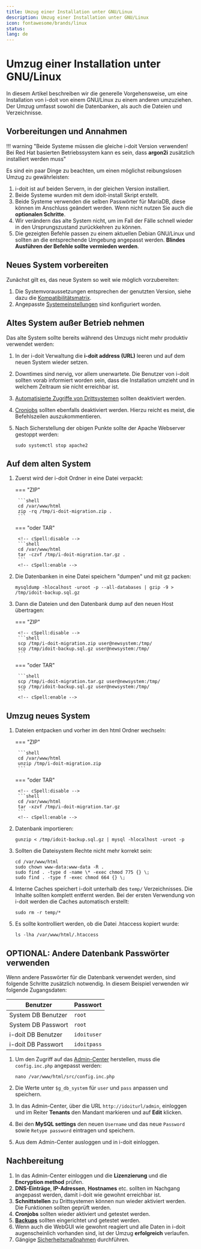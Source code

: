 ```yaml
---
title: Umzug einer Installation unter GNU/Linux
description: Umzug einer Installation unter GNU/Linux
icon: fontawesome/brands/linux
status:
lang: de
---
```


# Umzug einer Installation unter GNU/Linux

In diesem Artikel beschreiben wir die generelle Vorgehensweise, um eine Installation von i-doit von einem GNU/Linux zu einem anderen umzuziehen. Der Umzug umfasst sowohl die Datenbanken, als auch die Dateien und Verzeichnisse.

## Vorbereitungen und Annahmen

!!! warning "Beide Systeme müssen die gleiche i-doit Version verwenden!<br>Bei Red Hat basierten Betriebssystem kann es sein, dass **argon2i** zusätzlich installiert werden muss"

Es sind ein paar Dinge zu beachten, um einen möglichst reibungslosen Umzug zu gewährleisten:

1. i-doit ist auf beiden Servern, in der gleichen Version installiert.
2. Beide Systeme wurden mit dem idoit-install Skript erstellt.
3. Beide Systeme verwenden die selben Passwörter für MariaDB, diese können im Anschluss geändert werden. Wenn nicht nutzen Sie auch die **optionalen Schritte**.
4. Wir verändern das alte System nicht, um im Fall der Fälle schnell wieder in den Ursprungszustand zurückkehren zu können.
5. Die gezeigten Befehle passen zu einem aktuellen Debian GNU/Linux und sollten an die entsprechende Umgebung angepasst werden. **Blindes Ausführen der Befehle sollte vermieden werden**.

## Neues System vorbereiten

Zunächst gilt es, das neue System so weit wie möglich vorzubereiten:

1. Die Systemvoraussetzungen entsprechen der genutzten Version, siehe dazu die [Kompatibilitätsmatrix](../installation/systemvoraussetzungen.md#kompatibilitatsmatrix).
2. Angepasste [Systemeinstellungen](../installation/manuelle-installation/systemeinstellungen.md) sind konfiguriert worden.

## Altes System außer Betrieb nehmen

Das alte System sollte bereits während des Umzugs nicht mehr produktiv verwendet werden:

1. In der i-doit Verwaltung die **i-doit address (URL)** leeren und auf dem neuen System wieder setzen.
2. Downtimes sind nervig, vor allem unerwartete. Die Benutzer von i-doit sollten vorab informiert worden sein, dass die Installation umzieht und in welchem Zeitraum sie nicht erreichbar ist.
3. [Automatisierte Zugriffe von Drittsystemen](../automatisierung-und-integration/index.md) sollten deaktiviert werden.
4. [Cronjobs](../automatisierung-und-integration/cli/index.md) sollten ebenfalls deaktiviert werden. Hierzu reicht es meist, die Befehlszeilen auszukommentieren.
5. Nach Sicherstellung der obigen Punkte sollte der Apache Webserver gestoppt werden:

    ```shell
    sudo systemctl stop apache2
    ```

## Auf dem alten System

<div class="steps" markdown>

1. Zuerst wird der i-doit Ordner in eine Datei verpackt:

    === "ZIP"

        ```shell
        cd /var/www/html
        zip -rq /tmp/i-doit-migration.zip .
        ```

    === "oder TAR"

        <!-- cSpell:disable -->
        ```shell
        cd /var/www/html
        tar -czvf /tmp/i-doit-migration.tar.gz .
        ```
        <!-- cSpell:enable -->

2. Die Datenbanken in eine Datei speichern "dumpen" und mit gz packen:

    <!-- cSpell:disable -->
    ```shell
    mysqldump -hlocalhost -uroot -p --all-databases | gzip -9 > /tmp/idoit-backup.sql.gz
    ```
    <!-- cSpell:enable -->

3. Dann die Dateien und den Datenbank dump auf den neuen Host übertragen:

    === "ZIP"

        <!-- cSpell:disable -->
        ```shell
        scp /tmp/i-doit-migration.zip user@newsystem:/tmp/
        scp /tmp/idoit-backup.sql.gz user@newsystem:/tmp/
        ```

    === "oder TAR"

        ```shell
        scp /tmp/i-doit-migration.tar.gz user@newsystem:/tmp/
        scp /tmp/idoit-backup.sql.gz user@newsystem:/tmp/
        ```
        <!-- cSpell:enable -->

</div>

## Umzug neues System

<div class="steps" markdown>

1. Dateien entpacken und vorher im den html Ordner wechseln:

    === "ZIP"

        ```shell
        cd /var/www/html
        unzip /tmp/i-doit-migration.zip
        ```

    === "oder TAR"

        <!-- cSpell:disable -->
        ```shell
        cd /var/www/html
        tar -xzvf /tmp/i-doit-migration.tar.gz
        ```
        <!-- cSpell:enable -->

2. Datenbank importieren:

    <!-- cSpell:disable -->
    ```shell
    gunzip < /tmp/idoit-backup.sql.gz | mysql -hlocalhost -uroot -p
    ```
    <!-- cSpell:enable -->

3. Sollten die Dateisystem Rechte nicht mehr korrekt sein:

    ```shell
    cd /var/www/html
    sudo chown www-data:www-data -R .
    sudo find . -type d -name \* -exec chmod 775 {} \;
    sudo find . -type f -exec chmod 664 {} \;
    ```

4. Interne Caches speichert i-doit unterhalb des `temp/` Verzeichnisses. Die Inhalte sollten komplett entfernt werden. Bei der ersten Verwendung von i-doit werden die Caches automatisch erstellt:

    ```shell
    sudo rm -r temp/*
    ```

5. Es sollte kontrolliert werden, ob die Datei .htaccess kopiert wurde:

    ```shell
    ls -lha /var/www/html/.htaccess
    ```

</div>

## OPTIONAL: Andere Datenbank Passwörter verwenden

Wenn andere Passwörter für die Datenbank verwendet werden, sind folgende Schritte zusätzlich notwendig. In diesem Beispiel verwenden wir folgende Zugangsdaten:
<!-- cSpell:disable -->
| Benutzer           | Passwort    |
| ------------------ | ----------- |
| System DB Benutzer | `root`      |
| System DB Passwort | `root`      |
| i-doit DB Benutzer | `idoituser` |
| i-doit DB Passwort | `idoitpass` |
<!-- cSpell:enable -->
<div class="steps" markdown>

1. Um den Zugriff auf das [Admin-Center](../administration/admin-center.md) herstellen, muss die `config.inc.php` angepasst werden:

    ```shell
    nano /var/www/html/src/config.inc.php
    ```

2. Die Werte unter `$g_db_system` für `user` und `pass` anpassen und speichern.
3. In das Admin-Center, über die URL `http://idoiturl/admin`, einloggen und im Reiter **Tenants** den Mandant markieren und auf **Edit** klicken.
4. Bei den **MySQL settings** den neuen `Username` und das neue `Password` sowie `Retype password` eintragen und speichern.
5. Aus dem Admin-Center ausloggen und in i-doit einloggen.

</div>

## Nachbereitung

1. In das Admin-Center einloggen und die **Lizenzierung** und die **Encryption method** prüfen.
2. **DNS-Einträge**, **IP-Adressen**, **Hostnames** etc. sollten im Nachgang angepasst werden, damit i-doit wie gewohnt erreichbar ist.
3. **Schnittstellen** zu Drittsystemen können nun wieder aktiviert werden. Die Funktionen sollten geprüft werden.
4. **Cronjobs** sollten wieder aktiviert und getestet werden.
5. [**Backups**](../wartung-und-betrieb/daten-sichern-und-wiederherstellen/index.md) sollten eingerichtet und getestet werden.
6. Wenn auch die WebGUI wie gewohnt reagiert und alle Daten in i-doit augenscheinlich vorhanden sind, ist der Umzug **erfolgreich** verlaufen.
7. Gängige [Sicherheitsmaßnahmen](../wartung-und-betrieb/sicherheit-und-schutz.md) durchführen.
